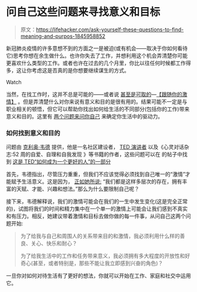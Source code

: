 # 问自己这些问题来寻找意义和目标

> 原文：<https://lifehacker.com/ask-yourself-these-questions-to-find-meaning-and-purpos-1845958852>

新冠肺炎疫情的许多意想不到的方面之一是被迫(或有机会——取决于你如何看待它)思考你想在余生做什么。也许你失去了工作，并想利用这个机会弄清楚你可能更喜欢什么类型的工作。或者也许在过去的几个月里，你比以往任何时候都工作得多，这让你考虑这是否真的是你想要继续谋生的方式。

Watch

当然，在找工作时，这并不总是可能的——或者说 [甚至是可取的](https://lifehacker.com/why-finding-your-passion-isnt-enough-1826996673)—[【跟随你的激情】](https://lifehacker.com/why-follow-your-passion-isnt-always-the-best-advice-1781772879) 。但是弄清楚什么对你来说有意义和目的是很有用的。结果可能不一定是与职业相关的顿悟，但它可以帮助你找出如何给生活的不同部分(包括你的工作)带来意义和目的。这里有 [两个问题来问你自己](https://ideas.ted.com/dont-have-a-single-purpose-or-passion-thats-ok/) 来确定你生活中的驱动力。

### 如何找到意义和目的

问题由 [克利奥·韦德](https://ideas.ted.com/author/cleo-wade/) 提供，他是一名社区建设者， [TED 演讲者](https://www.ted.com/talks/cleo_wade_want_to_change_the_world_start_by_being_brave_enough_to_care?language=en) 以及《心灵对话杂志:52 周的自爱、自理和自我发现 》等书籍的作者，这些问题可以在 的帖子中找到 [这是 TED](https://ideas.ted.com/dont-have-a-single-purpose-or-passion-thats-ok/)[“如何成为一个更好的人”的一部分](https://ideas.ted.com/tag/how-to-be-a-better-human/)

首先，韦德指出，尽管压力重重，但我们不应该觉得必须找到自己唯一的“激情”才能赋予生活意义。这是因为， [正如她所说:](https://ideas.ted.com/dont-have-a-single-purpose-or-passion-thats-ok/) “我们都是这样多层次的存在，拥有丰富的天赋、才能、兴趣和想法。”那么为什么要限制自己呢？

接下来，韦德解释说，我们的激情可能会在我们的一生中发生变化(这是完全正常的)，试图将我们的时间和精力集中在一个单一的激情上可能会让我们感到不真实和有压力。相反，她建议带着激情和目标去做你做的每一件事，从问自己这两个问题开始:

> 为了给我与自己和周围人的关系带来目的和激情，我必须利用什么样的善良、关心、快乐和耐心？
> 
> 为了给我生活中的工作和任务带来意义，我必须拥有多大程度的开放性和好奇心(甚至，或者特别是，那些不能让我立即感到兴奋的角色)？

一旦你对如何对待生活有了更好的想法，你就可以开始在工作、家庭和社交中运用它。